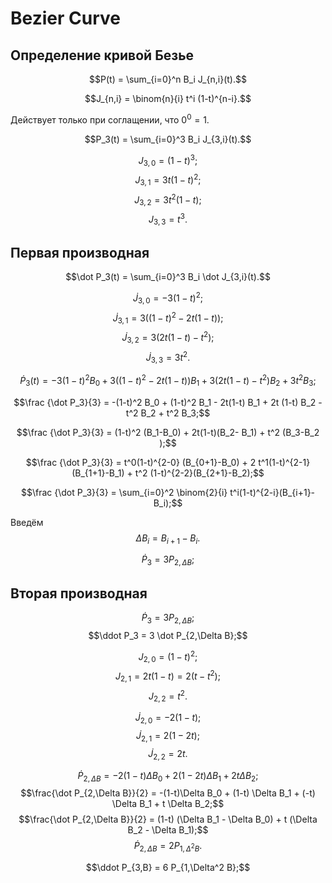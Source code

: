 # Bezier Curve

## Определение кривой Безье

$$P(t) = \sum_{i=0}^n B_i J_{n,i}(t).$$

$$J_{n,i} = \binom{n}{i} t^i (1-t)^{n-i}.$$

Действует только при соглащении, что $0^0 = 1$.

$$P_3(t) = \sum_{i=0}^3 B_i J_{3,i}(t).$$

$$J_{3,0} = (1-t)^3;$$
$$J_{3,1} = 3 t (1-t)^2;$$
$$J_{3,2} = 3 t^2 (1-t);$$
$$J_{3,3} = t^3.$$

## Первая производная


$$\dot P_3(t) = \sum_{i=0}^3 B_i \dot J_{3,i}(t).$$

$$\dot J_{3,0} = -3 (1-t)^2;$$
$$\dot J_{3,1} = 3 ((1-t)^2 - 2t(1-t));$$
$$\dot J_{3,2} = 3 (2t (1-t) - t^2);$$
$$\dot J_{3,3} = 3 t^2.$$

$$\dot P_3(t) = -3 (1-t)^2 B_0 + 3 ((1-t)^2 - 2t(1-t)) B_1 + 3 (2t (1-t) - t^2) B_2 + 3 t^2 B_3;$$

$$\frac {\dot P_3}{3} = -(1-t)^2 B_0 + (1-t)^2 B_1 - 2t(1-t) B_1 + 2t (1-t) B_2 - t^2 B_2 + t^2 B_3;$$

$$\frac {\dot P_3}{3} = (1-t)^2 (B_1-B_0) + 2t(1-t)(B_2- B_1) + t^2 (B_3-B_2 );$$

$$\frac {\dot P_3}{3} = t^0(1-t)^{2-0} (B_{0+1}-B_0) + 2 t^1(1-t)^{2-1}(B_{1+1}-B_1) + t^2 (1-t)^{2-2}(B_{2+1}-B_2);$$

$$\frac {\dot P_3}{3} = \sum_{i=0}^2 \binom{2}{i} t^i(1-t)^{2-i}(B_{i+1}-B_i);$$

Введём
$$\Delta B_i = B_{i+1}-B_i.$$

$$\dot P_3 = 3 P_{2,\Delta B};$$

## Вторая производная

$$\dot P_3 = 3 P_{2,\Delta B};$$
$$\ddot P_3 = 3 \dot P_{2,\Delta B};$$

$$J_{2,0} = (1-t)^2;$$
$$J_{2,1} = 2 t(1-t) = 2(t-t^2);$$
$$J_{2,2} = t^2.$$

$$\dot J_{2,0} = -2(1-t);$$
$$\dot J_{2,1} = 2 (1-2t);$$
$$\dot J_{2,2} = 2t.$$

$$\dot P_{2,\Delta B} = -2(1-t)\Delta B_0 + 2 (1-2t) \Delta B_1 + 2t \Delta B_2;$$
$$\frac{\dot P_{2,\Delta B}}{2} = -(1-t)\Delta B_0 + (1-t) \Delta B_1 + (-t) \Delta B_1 + t \Delta B_2;$$
$$\frac{\dot P_{2,\Delta B}}{2} = (1-t) (\Delta B_1 - \Delta B_0) + t (\Delta B_2 - \Delta B_1);$$
$$\dot P_{2,\Delta B} = 2 P_{1,\Delta^2 B}.$$

$$\ddot P_{3,B} = 6 P_{1,\Delta^2 B};$$

